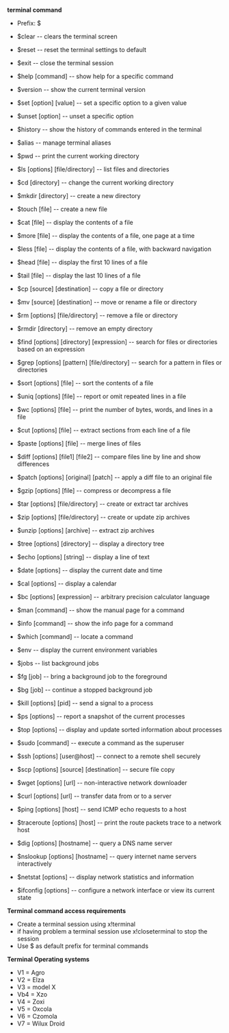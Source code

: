 **terminal command**

- Prefix: $

- $clear -- clears the terminal screen 
- $reset -- reset the terminal settings to default 
- $exit -- close the terminal session 
- $help [command] -- show help for a specific command 
- $version -- show the current terminal version 
- $set [option] [value] -- set a specific option to a given value 
- $unset [option] -- unset a specific option 
- $history -- show the history of commands entered in the terminal 
- $alias -- manage terminal aliases 
- $pwd -- print the current working directory 
- $ls [options] [file/directory] -- list files and directories 
- $cd [directory] -- change the current working directory 
- $mkdir [directory] -- create a new directory 
- $touch [file] -- create a new file 
- $cat [file] -- display the contents of a file 
- $more [file] -- display the contents of a file, one page at a time 
- $less [file] -- display the contents of a file, with backward navigation 
- $head [file] -- display the first 10 lines of a file 
- $tail [file] -- display the last 10 lines of a file 
- $cp [source] [destination] -- copy a file or directory 
- $mv [source] [destination] -- move or rename a file or directory 
- $rm [options] [file/directory] -- remove a file or directory 
- $rmdir [directory] -- remove an empty directory 
- $find [options] [directory] [expression] -- search for files or directories based on an expression 
- $grep [options] [pattern] [file/directory] -- search for a pattern in files or directories 
- $sort [options] [file] -- sort the contents of a file 
- $uniq [options] [file] -- report or omit repeated lines in a file 
- $wc [options] [file] -- print the number of bytes, words, and lines in a file 
- $cut [options] [file] -- extract sections from each line of a file 
- $paste [options] [file] -- merge lines of files 
- $diff [options] [file1] [file2] -- compare files line by line and show differences 
- $patch [options] [original] [patch] -- apply a diff file to an original file 
- $gzip [options] [file] -- compress or decompress a file
- $tar [options] [file/directory] -- create or extract tar archives 
- $zip [options] [file/directory] -- create or update zip archives 
- $unzip [options] [archive] -- extract zip archives 
- $tree [options] [directory] -- display a directory tree 
- $echo [options] [string] -- display a line of text 
- $date [options] -- display the current date and time 
- $cal [options] -- display a calendar 
- $bc [options] [expression] -- arbitrary precision calculator language 
- $man [command] -- show the manual page for a command 
- $info [command] -- show the info page for a command 
- $which [command] -- locate a command 
- $env -- display the current environment variables 
- $jobs -- list background jobs 
- $fg [job] -- bring a background job to the foreground 
- $bg [job] -- continue a stopped background job 
- $kill [options] [pid] -- send a signal to a process 
- $ps [options] -- report a snapshot of the current processes 
- $top [options] -- display and update sorted information about processes 
- $sudo [command] -- execute a command as the superuser 
- $ssh [options] [user@host] -- connect to a remote shell securely 
- $scp [options] [source] [destination] -- secure file copy 
- $wget [options] [url] -- non-interactive network downloader 
- $curl [options] [url] -- transfer data from or to a server 
- $ping [options] [host] -- send ICMP echo requests to a host 
- $traceroute [options] [host] -- print the route packets trace to a network host 
- $dig [options] [hostname] -- query a DNS name server 
- $nslookup [options] [hostname] -- query internet name servers interactively 
- $netstat [options] -- display network statistics and information 
- $ifconfig [options] -- configure a network interface or view its current state

**Terminal command access requirements**
- Create a terminal session using x!terminal
- if having problem a terminal session use x!closeterminal to stop the session
- Use $ as default prefix for terminal commands

**Terminal Operating systems**
- V1 = Agro
- V2 = Elza
- V3 = model X
- Vb4 = Xzo
- V4 = Zoxi
- V5 = Oxcola
- V6 = Czomola
- V7 = Wilux Droid
